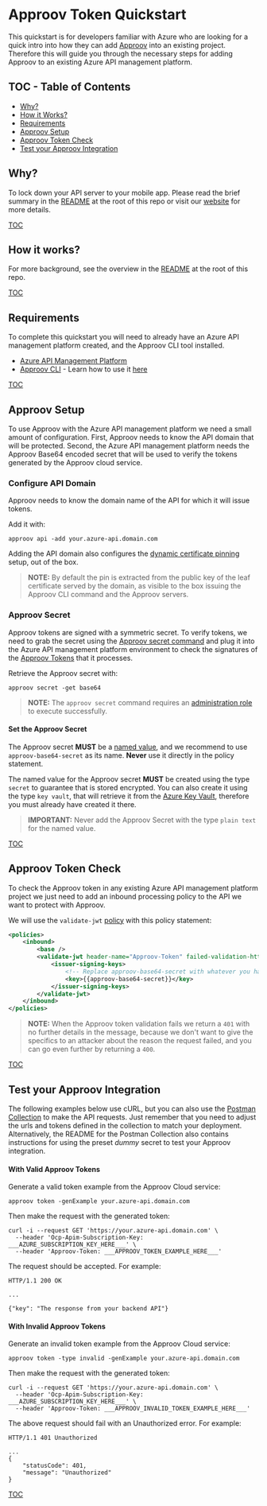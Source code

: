 # Approov Token Quickstart

This quickstart is for developers familiar with Azure who are looking for a quick intro into how they can add [Approov](https://approov.io) into an existing project. Therefore this will guide you through the necessary steps for adding Approov to an existing Azure API management platform.


## TOC - Table of Contents

* [Why?](#why)
* [How it Works?](#how-it-works)
* [Requirements](#requirements)
* [Approov Setup](#approov-setup)
* [Approov Token Check](#approov-token-check)
* [Test your Approov Integration](#test-your-approov-integration)


## Why?

To lock down your API server to your mobile app. Please read the brief summary in the [README](/README.md#why) at the root of this repo or visit our [website](https://approov.io/product.html) for more details.

[TOC](#toc---table-of-contents)


## How it works?

For more background, see the overview in the [README](/README.md#how-it-works) at the root of this repo.


[TOC](#toc---table-of-contents)


## Requirements

To complete this quickstart you will need to already have an Azure API management platform created, and the Approov CLI tool installed.

* [Azure API Management Platform](https://docs.microsoft.com/en-us/azure/api-management/import-and-publish)
* [Approov CLI](https://approov.io/docs/latest/approov-installation/#approov-tool) - Learn how to use it [here](https://approov.io/docs/latest/approov-cli-tool-reference/)

[TOC](#toc---table-of-contents)


## Approov Setup

To use Approov with the Azure API management platform we need a small amount of configuration. First, Approov needs to know the API domain that will be protected. Second, the Azure API management platform needs the Approov Base64 encoded secret that will be used to verify the tokens generated by the Approov cloud service.

### Configure API Domain

Approov needs to know the domain name of the API for which it will issue tokens.

Add it with:

```text
approov api -add your.azure-api.domain.com
```

Adding the API domain also configures the [dynamic certificate pinning](https://approov.io/docs/latest/approov-usage-documentation/#approov-dynamic-pinning) setup, out of the box.

> **NOTE:** By default the pin is extracted from the public key of the leaf certificate served by the domain, as visible to the box issuing the Approov CLI command and the Approov servers.

### Approov Secret

Approov tokens are signed with a symmetric secret. To verify tokens, we need to grab the secret using the [Approov secret command](https://approov.io/docs/latest/approov-cli-tool-reference/#secret-command) and plug it into the Azure API management platform environment to check the signatures of the [Approov Tokens](https://www.approov.io/docs/latest/approov-usage-documentation/#approov-tokens) that it processes.

Retrieve the Approov secret with:

```text
approov secret -get base64
```

> **NOTE:** The `approov secret` command requires an [administration role](https://approov.io/docs/latest/approov-usage-documentation/#account-access-roles) to execute successfully.

#### Set the Approov Secret

The Approov secret **MUST** be a [named value](https://docs.microsoft.com/en-us/azure/api-management/api-management-howto-properties?tabs=azure-portal), and we recommend to use `approov-base64-secret` as its name. **Never** use it directly in the policy statement.

The named value for the Approov secret **MUST** be created using the type `secret` to guarantee that is stored encrypted. You can also create it using the type `key vault`, that will retrieve it from the [Azure Key Vault](https://docs.microsoft.com/en-us/azure/key-vault/general/quick-create-portal), therefore you must already have created it there.

> **IMPORTANT:** Never add the Approov Secret with the type `plain text` for the named value.


[TOC](#toc---table-of-contents)


## Approov Token Check

To check the Approov token in any existing Azure API management platform project we just need to add an inbound processing policy to the API we want to protect with Approov.

We will use the `validate-jwt` [policy](https://docs.microsoft.com/en-us/azure/api-management/api-management-access-restriction-policies#ValidateJWT) with this policy statement:

```xml
<policies>
    <inbound>
        <base />
        <validate-jwt header-name="Approov-Token" failed-validation-httpcode="401" failed-validation-error-message="Unauthorized" require-expiration-time="true" require-signed-tokens="true">
            <issuer-signing-keys>
                <!-- Replace approov-base64-secret with whatever you have used to add the Approov Secret as a named value. -->
                <key>{{approov-base64-secret}}</key>
            </issuer-signing-keys>
        </validate-jwt>
    </inbound>
</policies>
```

> **NOTE:** When the Approov token validation fails we return a `401` with no further details in the message, because we don't want to give the specifics to an attacker about the reason the request failed, and you can go even further by returning a `400`.


[TOC](#toc---table-of-contents)


## Test your Approov Integration

The following examples below use cURL, but you can also use the [Postman Collection](/README.md#testing-with-postman) to make the API requests. Just remember that you need to adjust the urls and tokens defined in the collection to match your deployment. Alternatively, the README for the Postman Collection also contains instructions for using the preset _dummy_ secret to test your Approov integration.

#### With Valid Approov Tokens

Generate a valid token example from the Approov Cloud service:

```text
approov token -genExample your.azure-api.domain.com
```

Then make the request with the generated token:

```text
curl -i --request GET 'https://your.azure-api.domain.com' \
  --header 'Ocp-Apim-Subscription-Key: ___AZURE_SUBSCRIPTION_KEY_HERE___' \
  --header 'Approov-Token: ___APPROOV_TOKEN_EXAMPLE_HERE___'
```

The request should be accepted. For example:

```text
HTTP/1.1 200 OK

...

{"key": "The response from your backend API"}
```

#### With Invalid Approov Tokens

Generate an invalid token example from the Approov Cloud service:

```text
approov token -type invalid -genExample your.azure-api.domain.com
```

Then make the request with the generated token:

```text
curl -i --request GET 'https://your.azure-api.domain.com' \
  --header 'Ocp-Apim-Subscription-Key: ___AZURE_SUBSCRIPTION_KEY_HERE___' \
  --header 'Approov-Token: ___APPROOV_INVALID_TOKEN_EXAMPLE_HERE___'
```

The above request should fail with an Unauthorized error. For example:

```text
HTTP/1.1 401 Unauthorized

...
{
    "statusCode": 401,
    "message": "Unauthorized"
}
```

[TOC](#toc---table-of-contents)
